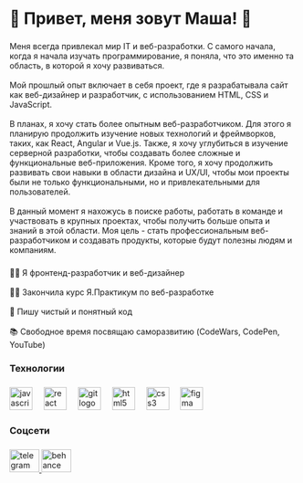<h1 align="left">👋 Привет, меня зовут Маша! 👋</h1>

###

<p align="left">Меня всегда привлекал мир IT и веб-разработки. С самого начала, когда я начала изучать программирование, я поняла, что это именно та область, в которой я хочу развиваться.<br><br>
Мой прошлый опыт включает в себя проект, где я разрабатывала сайт как веб-дизайнер и разработчик, с использованием HTML, CSS и JavaScript.<br><br>
В планах, я хочу стать более опытным веб-разработчиком. Для этого я планирую продолжить изучение новых технологий и фреймворков, таких, как React, Angular и Vue.js. Также, я хочу углубиться в изучение серверной разработки, чтобы создавать более сложные и функциональные веб-приложения. Кроме того, я хочу продолжить развивать свои навыки в области дизайна и UX/UI, чтобы мои проекты были не только функциональными, но и привлекательными для пользователей.<br><br>
В данный момент я нахожусь в поиске работы, работать в команде и участвовать в крупных проектах, чтобы получить больше опыта и знаний в этой области.
Моя цель - стать профессиональным веб-разработчиком и создавать продукты, которые будут полезны людям и компаниям.</p>

###

<p align="left">👩‍💻 Я фронтенд-разработчик и веб-дизайнер<br><br>👩‍🎓 Закончила курс Я.Практикум по веб-разработке<br><br>📝 Пишу чистый и понятный код<br><br>📚 Свободное время посвящаю саморазвитию (CodeWars, CodePen, YouTube)</p>

###

<h3 align="left">Технологии</h3>

###

<div align="left">
  <img src="https://cdn.jsdelivr.net/gh/devicons/devicon/icons/javascript/javascript-original.svg" height="40" alt="javascript logo"  />
  <img width="12" />
  <img src="https://cdn.jsdelivr.net/gh/devicons/devicon/icons/react/react-original.svg" height="40" alt="react logo"  />
  <img width="12" />
  <img src="https://cdn.jsdelivr.net/gh/devicons/devicon/icons/git/git-original.svg" height="40" alt="git logo"  />
  <img width="12" />
  <img src="https://cdn.jsdelivr.net/gh/devicons/devicon/icons/html5/html5-plain-wordmark.svg" height="40" alt="html5 logo"  />
  <img width="12" />
  <img src="https://cdn.jsdelivr.net/gh/devicons/devicon/icons/css3/css3-plain-wordmark.svg" height="40" alt="css3 logo"  />
  <img width="12" />
  <img src="https://cdn.jsdelivr.net/gh/devicons/devicon/icons/figma/figma-original.svg" height="40" alt="figma logo"  />
</div>

###

<h3 align="left">Соцсети</h3>

###

<div align="left">
  <a href="https://t.me/mashenkatel" target="_blank">
    <img src="https://raw.githubusercontent.com/maurodesouza/profile-readme-generator/master/src/assets/icons/social/telegram/default.svg" width="52" height="40" alt="telegram logo"  />
  </a>
  <a href="https://www.behance.net/mariakezhun" target="_blank">
    <img src="https://raw.githubusercontent.com/maurodesouza/profile-readme-generator/master/src/assets/icons/social/behance/default.svg" width="52" height="40" alt="behance logo"  />
  </a>
</div>

###
